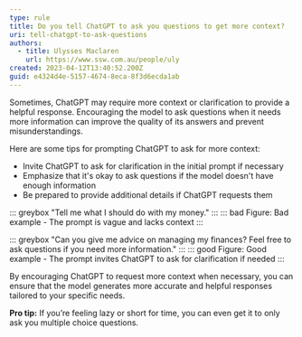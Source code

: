 ```yaml
---
type: rule
title: Do you tell ChatGPT to ask you questions to get more context?
uri: tell-chatgpt-to-ask-questions
authors:
  - title: Ulysses Maclaren
    url: https://www.ssw.com.au/people/uly
created: 2023-04-12T13:40:52.200Z
guid: e4324d4e-5157-4674-8eca-8f3d6ecda1ab
---
```

Sometimes, ChatGPT may require more context or clarification to provide a helpful response. Encouraging the model to ask questions when it needs more information can improve the quality of its answers and prevent misunderstandings.

<!--endintro-->
 
Here are some tips for prompting ChatGPT to ask for more context:
* Invite ChatGPT to ask for clarification in the initial prompt if necessary
* Emphasize that it's okay to ask questions if the model doesn't have enough information
* Be prepared to provide additional details if ChatGPT requests them
 

::: greybox
"Tell me what I should do with my money."
:::
::: bad
Figure: Bad example - The prompt is vague and lacks context
:::


::: greybox
"Can you give me advice on managing my finances? Feel free to ask questions if you need more information."
:::
::: good
Figure: Good example - The prompt invites ChatGPT to ask for clarification if needed
:::

 
By encouraging ChatGPT to request more context when necessary, you can ensure that the model generates more accurate and helpful responses tailored to your specific needs.
 
**Pro tip:** If you’re feeling lazy or short for time, you can even get it to only ask you multiple choice questions.